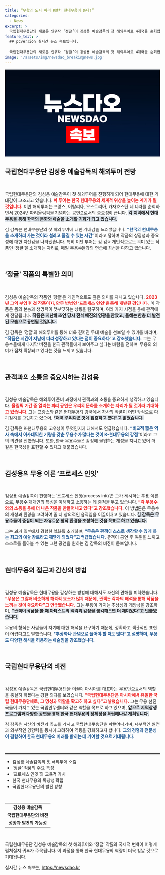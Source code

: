 ```yaml
---
title: “무용의 도시 파리 K컬처 현대무용이 뜬다!”
categories:
  - News
excerpt: >
  국립현대무용단의 새로운 안무작 ‘정글’이 김성용 예술감독의 첫 해외투어로 4개국을 순회합니다. 파리올림픽을 기념하는 공연에서 한국 현대무용의 독창성을 선보이며, 관객들에게 깊은 여운을 남길 기대가 큽니다.
feature_text: >
  ## pcversion 실시간 뉴스 속보입니다.

  국립현대무용단의 새로운 안무작 ‘정글’이 김성용 예술감독의 첫 해외투어로 4개국을 순회합니다. 파리올림픽을 기념하는 공연에서 한국 현대무용의 독창성을 선보이며, 관객들에게 깊은 여운을 남길 기대가 큽니다.
image: '/assets/img/newsdao_breakingnews.jpg'
---
```


<p><img src="/assets/img/newsdao_breakingnews.jpg" alt="pcversion 속보" /></p>

<h2 data-ke-size="size26">국립현대무용단 김성용 예술감독의 해외투어 전망</h2>

<p data-ke-size="size16">&nbsp;</p>

<p>국립현대무용단의 김성용 예술감독이 첫 해외투어를 진행하게 되어 현대무용에 대한 기대감이 고조되고 있습니다. <b><span style="color: #ee2323;">이 투어는 한국 현대무용의 세계적 위상을 높이는 계기가 될 것입니다.</span></b> 이번 해외투어는 프랑스, 이탈리아, 오스트리아, 카자흐스탄 네 나라를 순회하면서 2024년 파리올림픽을 기념하는 공연으로서의 중요성이 큽니다. <b><span style="background-color: #21538527;">각 지역에서 현대무용을 통해 한국의 문화와 예술을 소개할 기회가 되고 있습니다.</span></b></p>

<p>김 감독은 현대무용단의 첫 해외투어에 대한 기대감을 드러냈습니다. <b><span style="color: #1a5490;">“한국의 현대무용을 소개하러 가는 것이라 설레고 즐길 수 있는 시간”</span></b>이라고 말하며 작품의 상징성과 중요성에 대한 자신감을 나타냈습니다. 특히 이번 투어는 김 감독 개인적으로도 의미 있는 작품인 ‘정글’을 소개하는 자리로, 매일 무용수들과의 연습에 최선을 다하고 있습니다. </p>

<p data-ke-size="size16">&nbsp;</p>

<h2 data-ke-size="size26">‘정글’ 작품의 특별한 의미</h2>

<p data-ke-size="size16">&nbsp;</p>

<p>김성용 예술감독의 작품인 ‘정글’은 개인적으로도 깊은 의미를 지니고 있습니다. <b><span style="color: #ee2323;">2023년 그의 부임 후 첫 작품이자, 안무 방법인 ‘프로세스 인잇’을 통해 개발된 것입니다.</span></b> 이 작품은 몸의 본능과 생명력이 맞부딪히는 상황을 탐구하며, 여러 가지 시점을 통해 관객에게 전달됩니다. <b><span style="background-color: #21538527;">작품은 지난해 초연 당시 전석 매진의 영광을 안았고, 올해는 한층 더 발전된 모습으로 공연될 것입니다.</span></b></p>

<p>김 감독은 ‘정글’의 해외투어를 통해 더욱 깊어진 무대 예술을 선보일 수 있기를 바라며, <b><span style="color: #1a5490;">“작품은 시간이 지남에 따라 성장하고 있다는 점이 중요하다”고 강조했습니다.</span></b> 그는 무용수들에게 마지막 버전을 한국 관객들에게 보여주고 싶다는 바람을 전하며, 무용의 의미가 점차 확장되고 있다는 것을 느끼고 있습니다.</p>

<p data-ke-size="size16">&nbsp;</p>

<h2 data-ke-size="size26">관객과의 소통을 중요시하는 김성용</h2>

<p data-ke-size="size16">&nbsp;</p>

<p>김성용 예술감독은 해외투어 준비 과정에서 관객과의 소통을 중요하게 생각하고 있습니다. <b><span style="color: #ee2323;">올림픽 기간 중 열리는 파리 공연은 우리의 문화를 소개하는 자리가 될 것이라 기대하고 있습니다.</span></b> 그는 프랑스와 같은 현대무용의 강국에서 자사의 작품이 어떤 방식으로 다가갈지를 고민하고 있으며, <b><span style="background-color: #21538527;">“더욱 우리다운 것에 집중하고 있다"고 밝혔습니다.</span></b></p>

<p>김 감독은 K-현대무용의 고유성이 무엇인지에 대해서도 언급했습니다. <b><span style="color: #1a5490;">“비교적 짧은 역사 속에서 아카데믹한 기량을 갖춘 무용수가 많다는 것이 K-현대무용의 강점”</span></b>이라고 그의 의견을 전했습니다. 또한, 한국 무용수들은 감정에 몰입하는 개성을 지니고 있어 더 깊은 한국성을 표현할 수 있다고 덧붙였습니다.</p>

<p data-ke-size="size16">&nbsp;</p>

<h2 data-ke-size="size26">김성용의 무용 이론 ‘프로세스 인잇’</h2>

<p data-ke-size="size16">&nbsp;</p>

<p>김성용 예술감독이 진행하는 ‘프로세스 인잇(process init)’은 그가 제시하는 무용 이론으로, 무용수 개개인의 특성을 이해하고 소통하는 데 중점을 두고 있습니다. <b><span style="color: #ee2323;">“각 무용수와의 소통을 통해 더 나은 작품을 만들어내고 있다”고 강조했습니다.</span></b> 이 방법론은 무용수의 개성과 환경을 고려하여 좀 더 창의적인 움직임을 이끌어내고 있습니다. <b><span style="background-color: #21538527;">김 감독은 무용수들이 중심이 되는 자유로운 창작 환경을 조성하는 것을 목표로 하고 있습니다.</span></b></p>

<p>그는 과거 일본에서 경험한 일화를 소개하며, <b><span style="color: #1a5490;">“무용은 관객이 스스로 생각할 수 있게 하는 최고의 예술 장르라고 깨닫게 되었다”고 언급했습니다.</span></b> 관객이 공연 후 여운을 느끼고 스스로를 돌아볼 수 있는 그런 공연을 원하는 김 감독의 비전이 돋보입니다.</p>

<p data-ke-size="size16">&nbsp;</p>

<h2 data-ke-size="size26">현대무용의 접근과 감상의 방법</h2>

<p data-ke-size="size16">&nbsp;</p>

<p>김성용 예술감독은 현대무용을 감상하는 방법에 대해서도 자신의 견해를 피력했습니다. <b><span style="color: #ee2323;">“무용은 그림과 비슷하게 해석적 요소가 많기 때문에, 관객은 각자의 해석을 통해 작품을 느끼는 것이 중요하다”고 언급했습니다.</span></b> 그는 무용이 가지는 추상성과 개방성을 강조하며, <b><span style="background-color: #21538527;">“관객이 작품을 볼 때 아티스트의 맥락과 감정을 생각해보면 더 재미있다”고 덧붙였습니다.</span></b> </p>

<p>무용의 형식은 사람들이 자기에 대한 해석을 요구하기 때문에, 정확하고 객관적인 표현이 어렵다고도 말했습니다. <b><span style="color: #1a5490;">“추상화나 관념으로 풀어야 할 때도 많다”고 설명하며, 무용도 다양한 해석을 허용하는 예술임을 강조했습니다.</span></b></p>

<p data-ke-size="size16">&nbsp;</p>

<h2 data-ke-size="size26">국립현대무용단의 비전</h2>

<p data-ke-size="size16">&nbsp;</p>

<p>김성용 예술감독은 국립현대무용단을 이끌며 아시아를 대표하는 무용단으로서의 역할을 충실히 하겠다는 강한 의지를 보였습니다. <b><span style="color: #ee2323;">“국립현대무용단은 아시아에서 유일한 국립 현대무용단체로, 그 명성과 역할을 확고히 하고 싶다”고 밝혔습니다.</span></b> 그는 무용 선진국들이 가지고 있는 국립안무센터와 같은 역할을 목표로 하고 있으며, <b><span style="background-color: #21538527;">앞으로 지역상생 프로그램과 다양한 공연을 통해 한국 현대무용의 정체성을 확립해나갈 계획입니다.</span></b></p>

<p>김 감독은 자신의 비전과 목표를 가지고 국립현대무용단을 이끌어나가며, 내부적인 발전과 외부적인 영향력을 동시에 고려하여 역량을 강화하고자 합니다. <b><span style="color: #1a5490;">그의 경험과 전문성이 결합하여 한국 현대무용의 미래를 밝히는 데 기여할 것으로 기대됩니다.</span></b></p>

<p data-ke-size="size16">&nbsp;</p>

<hr style="height:3px; background-color:#000;"/>

<ul>
    <li>김성용 예술감독의 첫 해외투어 소감</li>
    <li>‘정글’ 작품의 주요 특성</li>
    <li>‘프로세스 인잇’의 교육적 가치</li>
    <li>한국 현대무용의 독창성 확립</li>
    <li>국립현대무용단의 발전 방향</li>
</ul>

<p data-ke-size="size16">&nbsp;</p>

<table style="width:100%; border-collapse:collapse;">
    <tr>
        <td style="text-align: center; height: 17px;"><b>김성용 예술감독</b></td>
    </tr>
    <tr>
        <td style="text-align: center; height: 17px;"><b>국립현대무용단의 비전</b></td>
    </tr>
    <tr>
        <td style="text-align: center; height: 17px;"><b>성장과 발전의 가능성</b></td>
    </tr>
</table>

<p data-ke-size="size16">&nbsp;</p> 

<p>국립현대무용단 김성용 예술감독의 첫 해외투어와 ‘정글’ 작품의 국제적 변혁이 어떻게 펼쳐질지 귀추가 주목됩니다. 이 과정을 통해 한국 현대무용의 역량이 더욱 빛날 것으로 기대됩니다.</p>
실시간 뉴스 속보는, <a href="https://newsdao.kr" rel="dofollow">https://newsdao.kr</a>


